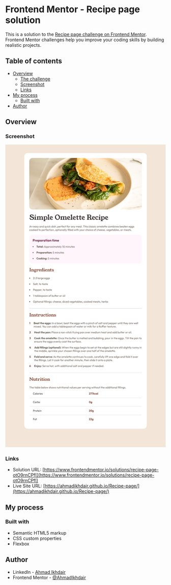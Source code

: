 # Frontend Mentor - Recipe page solution

This is a solution to the [Recipe page challenge on Frontend Mentor](https://www.frontendmentor.io/challenges/recipe-page-KiTsR8QQKm). Frontend Mentor challenges help you improve your coding skills by building realistic projects. 

## Table of contents

- [Overview](#overview)
  - [The challenge](#the-challenge)
  - [Screenshot](#screenshot)
  - [Links](#links)
- [My process](#my-process)
  - [Built with](#built-with)
- [Author](#author)

## Overview

### Screenshot

![](screenshot/solution.png)

### Links

- Solution URL: [https://www.frontendmentor.io/solutions/recipe-page-otO9rnCPfI](https://www.frontendmentor.io/solutions/recipe-page-otO9rnCPfI)
- Live Site URL: [https://ahmadikhdair.github.io/Recipe-page/](https://ahmadikhdair.github.io/Recipe-page/)

## My process

### Built with

- Semantic HTML5 markup
- CSS custom properties
- Flexbox

## Author

- LinkedIn - [Ahmad Ikhdair](https://www.linkedin.com/in/ahmad-ikhdair/)
- Frontend Mentor - [@AhmadIkhdair](https://www.frontendmentor.io/profile/AhmadIkhdair)
